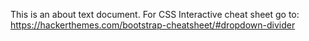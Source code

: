 This is an about text document. 
For CSS Interactive cheat sheet go to: https://hackerthemes.com/bootstrap-cheatsheet/#dropdown-divider

